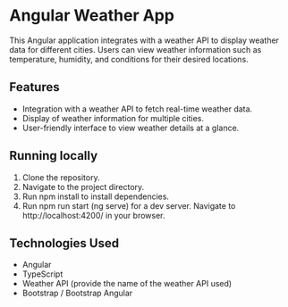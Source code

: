 # Angular Weather App

This Angular application integrates with a weather API to display weather data for different cities. Users can view weather information such as temperature, humidity, and conditions for their desired locations.

## Features

- Integration with a weather API to fetch real-time weather data.
- Display of weather information for multiple cities.
- User-friendly interface to view weather details at a glance.

## Running locally

1. Clone the repository.
2. Navigate to the project directory.
3. Run npm install to install dependencies.
4. Run npm run start (ng serve) for a dev server. Navigate to http://localhost:4200/ in your browser.

## Technologies Used
- Angular
- TypeScript
- Weather API (provide the name of the weather API used)
- Bootstrap / Bootstrap Angular
